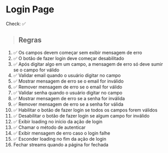 # Login Page

Check: ✅ 

> ## Regras
01. ✅ Os campos devem começar sem exibir mensagem de erro
02. ✅ O botão de fazer login deve começar desabilitado
03. ✅ Após digitar algo em um campo, a mensagem de erro só deve sumir se o campo for válido
04. ✅ Validar email quando o usuário digitar no campo
05. ✅ Mostrar mensagem de erro se o email for inválido
06. ✅ Remover mensagem de erro se o email for válido
07. ✅ Validar senha quando o usuário digitar no campo
08. ✅ Mostrar mensagem de erro se a senha for inválida
09. ✅ Remover mensagem de erro se a senha for válida
10. ✅ Habilitar o botão de fazer login se todos os campos forem válidos
11. ✅ Desabilitar o botão de fazer login se algum campo for inválido
12. ✅ Exibir loading no início da ação de login
13. ✅ Chamar o método de autenticar
14. ✅ Exibir mensagem de erro caso o login falhe
15. ✅ Esconder loading no fim da ação de login
16. Fechar streams quando a página for fechada
